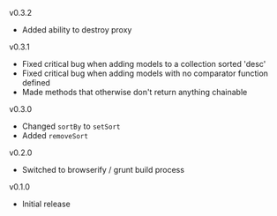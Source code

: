 v0.3.2

* Added ability to destroy proxy

v0.3.1

* Fixed critical bug when adding models to a collection sorted 'desc'
* Fixed critical bug when adding models with no comparator function defined
* Made methods that otherwise don't return anything chainable

v0.3.0

* Changed `sortBy` to `setSort`
* Added `removeSort`

v0.2.0

* Switched to browserify / grunt build process

v0.1.0

* Initial release
